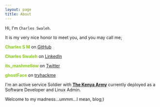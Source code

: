 ```yaml
---
layout: page
title: About
---
```


Hi, I'm `Charles Swaleh`.

It is my very nice honor to meet you, and you may call me;


<span style="color:#88cc14;">**Charles S M**</span> on [GitHub](https://github.com/mashm3ll0w)


<span style="color:#88cc14;">**Charles Swaleh**</span> on [LinkedIn](https://www.linkedin.com/in/charles-swaleh/)


<span style="color:#88cc14;">**its_mashmellow**</span> on [Twitter](https://twitter.com/its_mashmellow)


<span style="color:#88cc14;">**ghostFace**</span> on [tryhackme](https://tryhackme.com/p/ghostFace)


I'm an active service Soldier with [**The Kenya Army**](https://mod.go.ke) currently deployed as a Software Developer and Linux Admin.

Welcome to my madness...ummm...I mean, blog;)